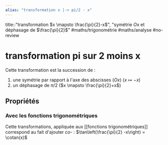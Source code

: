```yaml
---
alias: "transformation x |-> pi/2 - x"
---
```

title::"transformation $x \mapsto \frac{\pi}{2}-x$", "symétrie $Ox$ et déphasage de $\frac{\pi}{2}$"
#maths/trigonométrie #maths/analyse #no-review 
# transformation pi sur 2 moins x

Cette transformation est la succession de :
 1. une symétrie par rapport à l'axe des abscisses ($Ox$) ($x \mapsto -x$)
 2. un déphasage de $\pi/2$ ($x \mapsto \frac{\pi}{2}+x$)


## Propriétés

### Avec les fonctions trigonométriques
Cette transformations, appliquée aux [[fonctions trigonométriques]] correspond au fait d'ajouter _co-_ : $\tan\left(\frac{\pi}{2} -x\right) = \cotan(x)$

